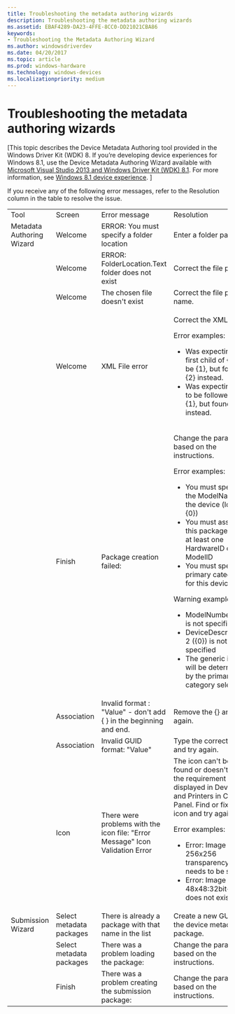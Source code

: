 ```yaml
---
title: Troubleshooting the metadata authoring wizards
description: Troubleshooting the metadata authoring wizards
ms.assetid: EBAF4289-DA23-4FFE-8CC0-DD21021CBA86
keywords:
- Troubleshooting the Metadata Authoring Wizard
ms.author: windowsdriverdev
ms.date: 04/20/2017
ms.topic: article
ms.prod: windows-hardware
ms.technology: windows-devices
ms.localizationpriority: medium
---
```


# Troubleshooting the metadata authoring wizards


\[This topic describes the Device Metadata Authoring tool provided in the Windows Driver Kit (WDK) 8. If you’re developing device experiences for Windows 8.1, use the Device Metadata Authoring Wizard available with [Microsoft Visual Studio 2013 and Windows Driver Kit (WDK) 8.1](http://go.microsoft.com/fwlink/p/?LinkId=226411). For more information, see [Windows 8.1 device experience](http://go.microsoft.com/fwlink/p/?linkid=325561). \]

If you receive any of the following error messages, refer to the Resolution column in the table to resolve the issue.

<table>
<colgroup>
<col width="25%" />
<col width="25%" />
<col width="25%" />
<col width="25%" />
</colgroup>
<tbody>
<tr class="odd">
<td align="left">Tool</td>
<td align="left">Screen</td>
<td align="left">Error message</td>
<td align="left">Resolution</td>
</tr>
<tr class="even">
<td align="left">Metadata Authoring Wizard</td>
<td align="left">Welcome</td>
<td align="left">ERROR: You must specify a folder location</td>
<td align="left">Enter a folder path.</td>
</tr>
<tr class="odd">
<td align="left"></td>
<td align="left">Welcome</td>
<td align="left">ERROR: FolderLocation.Text folder does not exist</td>
<td align="left">Correct the file path.</td>
</tr>
<tr class="even">
<td align="left"></td>
<td align="left">Welcome</td>
<td align="left">The chosen file doesn't exist</td>
<td align="left">Correct the file path or name.</td>
</tr>
<tr class="odd">
<td align="left"></td>
<td align="left">Welcome</td>
<td align="left">XML File error</td>
<td align="left"><p>Correct the XML error.</p>
<p>Error examples:</p>
<ul>
<li>Was expecting the first child of {0} to be {1}, but found {2} instead.</li>
<li>Was expecting {0} to be followed by {1}, but found {2} instead.</li>
</ul></td>
</tr>
<tr class="even">
<td align="left"></td>
<td align="left">Finish</td>
<td align="left">Package creation failed:</td>
<td align="left"><p>Change the parameter based on the instructions.</p>
<p>Error examples:</p>
<ul>
<li>You must specify the ModelName for the device (locale {0})</li>
<li>You must associate this package with at least one HardwareID or ModelID</li>
<li>You must specify a primary category for this device</li>
</ul>
<p>Warning examples:</p>
<ul>
<li>ModelNumber ({0}) is not specified</li>
<li>DeviceDescription 2 ({0}) is not specified</li>
<li>The generic icon will be determined by the primary category selection</li>
</ul></td>
</tr>
<tr class="odd">
<td align="left"></td>
<td align="left">Association</td>
<td align="left">Invalid format : &quot;Value&quot; - don't add { } in the beginning and end.</td>
<td align="left">Remove the {} and try again.</td>
</tr>
<tr class="even">
<td align="left"></td>
<td align="left">Association</td>
<td align="left">Invalid GUID format: &quot;Value&quot;</td>
<td align="left">Type the correct GUID and try again.</td>
</tr>
<tr class="odd">
<td align="left"></td>
<td align="left">Icon</td>
<td align="left">There were problems with the icon file: &quot;Error Message&quot; Icon Validation Error</td>
<td align="left">The icon can't be found or doesn't meet the requirement to be displayed in Devices and Printers in Control Panel. Find or fix the icon and try again.
<p>Error examples:</p>
<ul>
<li>Error: Image 256x256 transparency needs to be set.</li>
<li>Error: Image 48x48:32bit+Alpha does not exist.</li>
</ul></td>
</tr>
<tr class="even">
<td align="left">Submission Wizard</td>
<td align="left">Select metadata packages</td>
<td align="left">There is already a package with that name in the list</td>
<td align="left">Create a new GUID for the device metadata package.</td>
</tr>
<tr class="odd">
<td align="left"></td>
<td align="left">Select metadata packages</td>
<td align="left">There was a problem loading the package:</td>
<td align="left">Change the parameter based on the instructions.</td>
</tr>
<tr class="even">
<td align="left"></td>
<td align="left">Finish</td>
<td align="left">There was a problem creating the submission package:</td>
<td align="left">Change the parameter based on the instructions.</td>
</tr>
</tbody>
</table>

 

 

 





